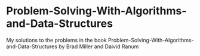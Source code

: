 # Problem-Solving-With-Algorithms-and-Data-Structures
My solutions to the problems in the book Problem-Solving-With-Algorithms-and-Data-Structures by Brad Miller and Daivid Ranum
